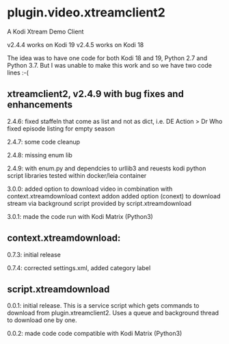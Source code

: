 # plugin.video.xtreamclient2
A Kodi Xtream Demo Client

v2.4.4 works on Kodi 19
v2.4.5 works on Kodi 18

The idea was to have one code for both Kodi 18 and 19, Python 2.7 and Python 3.7. But I was unable to make this work and so we have two code lines :-(

## xtreamclient2, v2.4.9 with bug fixes and enhancements

2.4.6:
  fixed staffeln that come as list and not as dict, i.e. DE Action > Dr Who
  fixed episode listing for empty season

2.4.7:
  some code cleanup

2.4.8:
  missing enum lib

2.4.9:
  with enum.py and dependcies to urllib3 and reuests kodi python script libraries
  tested within docker/leia container

3.0.0:
  added option to download video in combination with context.xtreamdownload context addon
  added option (conext) to download stream via background script provided by script.xtreamdownload

3.0.1:
  made the code run with Kodi Matrix (Python3)
  
## context.xtreamdownload:

0.7.3:
    initial release

0.7.4:
    corrected settings.xml, added category label

## script.xtreamdownload

0.0.1:
    initial release. This is a service script which gets commands to download from plugin.xtreamclient2. Uses a queue and background thread to download one by one.

0.0.2:
    made code code compatible with Kodi Matrix (Python3)
